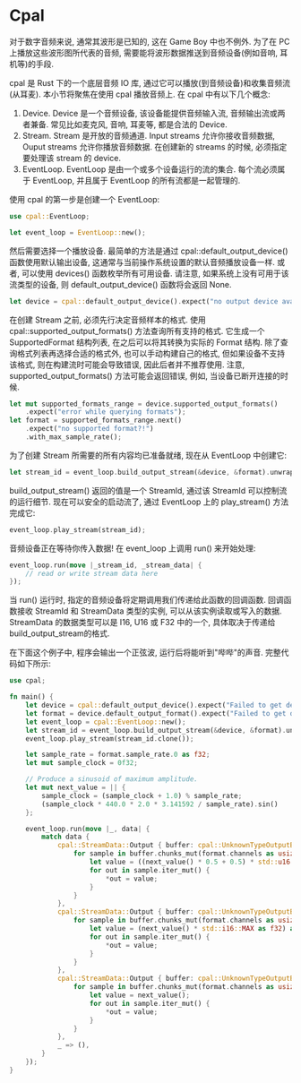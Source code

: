 # Cpal

对于数字音频来说, 通常其波形是已知的, 这在 Game Boy 中也不例外. 为了在 PC 上播放这些波形图所代表的音频, 需要能将波形数据推送到音频设备(例如音响, 耳机等)的手段.

cpal 是 Rust 下的一个底层音频 IO 库, 通过它可以播放(到音频设备)和收集音频流(从耳麦). 本小节将聚焦在使用 cpal 播放音频上. 在 cpal 中有以下几个概念:

1. Device. Device 是一个音频设备, 该设备能提供音频输入流, 音频输出流或两者兼备. 常见比如麦克风, 音响, 耳麦等, 都是合法的 Device.
2. Stream. Stream 是开放的音频通道. Input streams 允许你接收音频数据, Ouput streams 允许你播放音频数据. 在创建新的 streams 的时候, 必须指定要处理该 stream 的 device.
3. EventLoop. EventLoop 是由一个或多个设备运行的流的集合. 每个流必须属于 EventLoop, 并且属于 EventLoop 的所有流都是一起管理的.

使用 cpal 的第一步是创建一个 EventLoop:

```rs
use cpal::EventLoop;

let event_loop = EventLoop::new();
```

然后需要选择一个播放设备. 最简单的方法是通过 cpal::default_output_device() 函数使用默认输出设备, 这通常与当前操作系统设置的默认音频播放设备一样. 或者, 可以使用 devices() 函数枚举所有可用设备. 请注意, 如果系统上没有可用于该流类型的设备, 则 default_output_device() 函数将会返回 None.

```rs
let device = cpal::default_output_device().expect("no output device available");
```

在创建 Stream 之前, 必须先行决定音频样本的格式. 使用 cpal::supported_output_formats() 方法查询所有支持的格式. 它生成一个 SupportedFormat 结构列表, 在之后可以将其转换为实际的 Format 结构. 除了查询格式列表再选择合适的格式外, 也可以手动构建自己的格式, 但如果设备不支持该格式, 则在构建流时可能会导致错误, 因此后者并不推荐使用. 注意, supported_output_formats() 方法可能会返回错误, 例如, 当设备已断开连接的时候.

```rs
let mut supported_formats_range = device.supported_output_formats()
    .expect("error while querying formats");
let format = supported_formats_range.next()
    .expect("no supported format?!")
    .with_max_sample_rate();
```

为了创建 Stream 所需要的所有内容均已准备就绪, 现在从 EventLoop 中创建它:

```rs
let stream_id = event_loop.build_output_stream(&device, &format).unwrap();
```

build_output_stream() 返回的值是一个 StreamId, 通过该 StreamId 可以控制流的运行细节. 现在可以安全的启动流了, 通过 EventLoop 上的 play_stream() 方法完成它:

```rs
event_loop.play_stream(stream_id);
```

音频设备正在等待你传入数据! 在 event_loop 上调用 run() 来开始处理:

```rs
event_loop.run(move |_stream_id, _stream_data| {
    // read or write stream data here
});
```

当 run() 运行时, 指定的音频设备将定期调用我们传递给此函数的回调函数. 回调函数接收 StreamId 和 StreamData 类型的实例, 可以从该实例读取或写入的数据. StreamData 的数据类型可以是 I16, U16 或 F32 中的一个, 具体取决于传递给build_output_stream的格式.

在下面这个例子中, 程序会输出一个正弦波, 运行后将能听到"哔哔"的声音. 完整代码如下所示:

```rs
use cpal;

fn main() {
    let device = cpal::default_output_device().expect("Failed to get default output device");
    let format = device.default_output_format().expect("Failed to get default output format");
    let event_loop = cpal::EventLoop::new();
    let stream_id = event_loop.build_output_stream(&device, &format).unwrap();
    event_loop.play_stream(stream_id.clone());

    let sample_rate = format.sample_rate.0 as f32;
    let mut sample_clock = 0f32;

    // Produce a sinusoid of maximum amplitude.
    let mut next_value = || {
        sample_clock = (sample_clock + 1.0) % sample_rate;
        (sample_clock * 440.0 * 2.0 * 3.141592 / sample_rate).sin()
    };

    event_loop.run(move |_, data| {
        match data {
            cpal::StreamData::Output { buffer: cpal::UnknownTypeOutputBuffer::U16(mut buffer) } => {
                for sample in buffer.chunks_mut(format.channels as usize) {
                    let value = ((next_value() * 0.5 + 0.5) * std::u16::MAX as f32) as u16;
                    for out in sample.iter_mut() {
                        *out = value;
                    }
                }
            },
            cpal::StreamData::Output { buffer: cpal::UnknownTypeOutputBuffer::I16(mut buffer) } => {
                for sample in buffer.chunks_mut(format.channels as usize) {
                    let value = (next_value() * std::i16::MAX as f32) as i16;
                    for out in sample.iter_mut() {
                        *out = value;
                    }
                }
            },
            cpal::StreamData::Output { buffer: cpal::UnknownTypeOutputBuffer::F32(mut buffer) } => {
                for sample in buffer.chunks_mut(format.channels as usize) {
                    let value = next_value();
                    for out in sample.iter_mut() {
                        *out = value;
                    }
                }
            },
            _ => (),
        }
    });
}
```
